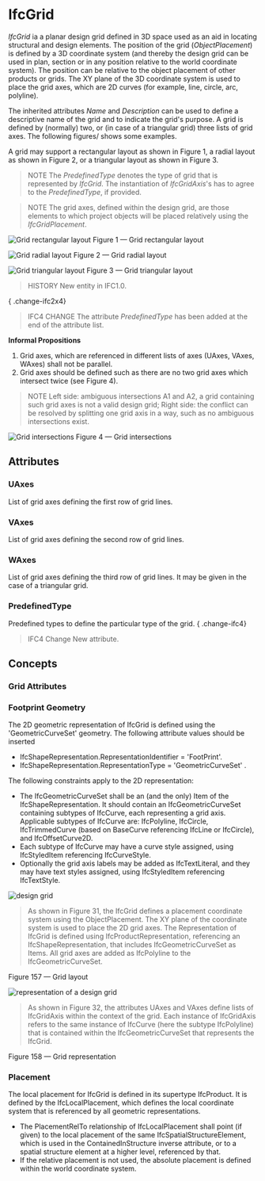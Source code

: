 # IfcGrid

_IfcGrid_ ia a planar design grid defined in 3D space used as an aid in locating structural and design elements. The position of the grid (_ObjectPlacement_) is defined by a 3D coordinate system (and thereby the design grid can be used in plan, section or in any position relative to the world coordinate system). The position can be relative to the object placement of other products or grids. The XY plane of the 3D coordinate system is used to place the grid axes, which are 2D curves (for example, line, circle, arc, polyline).

The inherited attributes _Name_ and _Description_ can be used to define a descriptive name of the grid and to indicate the grid's purpose. A grid is defined by (normally) two, or (in case of a triangular grid) three lists of grid axes. The following figures/ shows some examples.

A grid may support a rectangular layout as shown in Figure 1, a radial layout as shown in Figure 2, or a triangular layout as shown in Figure 3.

> NOTE  The _PredefinedType_ denotes the type of grid that is represented by _IfcGrid_. The instantiation of _IfcGridAxis_'s has to agree to the _PredefinedType_, if provided.

> NOTE  The grid axes, defined within the design grid, are those elements to which project objects will be placed relatively using the _IfcGridPlacement_.

![Grid rectangular layout](../../../../figures/ifcdesigngrid-type1.gif)
Figure 1 &mdash; Grid rectangular layout

![Grid radial layout](../../../../figures/ifcdesigngrid-type2.gif)
Figure 2 &mdash; Grid radial layout

![Grid triangular layout](../../../../figures/ifcdesigngrid-type3.gif)
Figure 3 &mdash; Grid triangular layout

> HISTORY  New entity in IFC1.0.

{ .change-ifc2x4}
> IFC4 CHANGE  The attribute _PredefinedType_ has been added at the end of the attribute list.



**Informal Propositions**

 1. Grid axes, which are referenced in different lists of axes (UAxes, VAxes, WAxes) shall not be parallel.
 2. Grid axes should be defined such as there are no two grid axes which intersect twice (see Figure 4).

> NOTE  Left side: ambiguous intersections A1 and A2, a grid containing such grid axes is not a valid design grid;  Right side: the conflict can be resolved by splitting one grid axis in a way, such as no ambiguous intersections exist.

![Grid intersections](../../../../figures/ifcdesigngrid-ip2.gif)
Figure 4 &mdash; Grid intersections

## Attributes

### UAxes
List of grid axes defining the first row of grid lines.

### VAxes
List of grid axes defining the second row of grid lines.

### WAxes
List of grid axes defining the third row of grid lines. It may be given in the case of a triangular grid.

### PredefinedType
Predefined types to define the particular type of the grid.
{ .change-ifc4}
> IFC4 Change  New attribute.

## Concepts

### Grid Attributes


### Footprint Geometry


 The 2D geometric representation of IfcGrid is defined
 using the 'GeometricCurveSet' geometry. The following
 attribute values should be inserted



* IfcShapeRepresentation.RepresentationIdentifier =
 'FootPrint'.
* IfcShapeRepresentation.RepresentationType =
 'GeometricCurveSet' .



 The following constraints apply to the 2D representation:



* The IfcGeometricCurveSet shall be an (and the
 only) Item of the IfcShapeRepresentation. It
 should contain an IfcGeometricCurveSet containing
 subtypes of IfcCurve, each representing a grid axis.
 Applicable subtypes of IfcCurve are:
 IfcPolyline, IfcCircle, IfcTrimmedCurve
 (based on BaseCurve referencing IfcLine or
 IfcCircle), and IfcOffsetCurve2D.
* Each subtype of IfcCurve may have a curve style
 assigned, using IfcStyledItem referencing
 IfcCurveStyle.
* Optionally the grid axis labels may be added as
 IfcTextLiteral, and they may have text styles
 assigned, using IfcStyledItem referencing
 IfcTextStyle.


![design grid](../../../../figures/ifcdesigngrid-layout1.gif)

>
>  As shown in Figure 31, the IfcGrid defines a
>  placement coordinate system using the
>  ObjectPlacement. The XY plane of the
>  coordinate system is used to place the 2D grid axes.
>  The Representation of IfcGrid is
>  defined using IfcProductRepresentation,
>  referencing an IfcShapeRepresentation, that
>  includes IfcGeometricCurveSet as
>  Items. All grid axes are added as
>  IfcPolyline to the
>  IfcGeometricCurveSet.
>


Figure 157 — Grid layout


![representation of a design grid](../../../../figures/ifcgrid-representation.png)

>
>  As shown in Figure 32, the attributes UAxes
>  and VAxes define lists of IfcGridAxis
>  within the context of the grid. Each instance of
>  IfcGridAxis refers to the same instance of
>  IfcCurve (here the subtype IfcPolyline)
>  that is contained within the
>  IfcGeometricCurveSet that represents the
>  IfcGrid.
>


Figure 158 — Grid representation


### Placement


 The local placement for IfcGrid is defined in its
 supertype IfcProduct. It is defined by the
 IfcLocalPlacement, which defines the local coordinate
 system that is referenced by all geometric representations.



* The PlacementRelTo relationship of
 IfcLocalPlacement shall point (if given) to the local
 placement of the same IfcSpatialStructureElement,
 which is used in the ContainedInStructure inverse
 attribute, or to a spatial structure element at a higher
 level, referenced by that.
* If the relative placement is not used, the absolute
 placement is defined within the world coordinate system.

